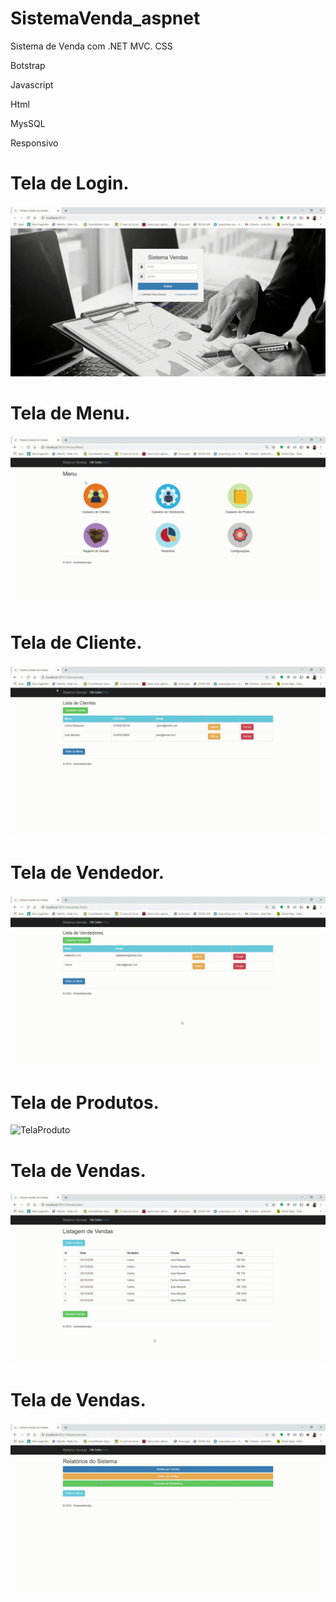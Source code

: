 # SistemaVenda_aspnet
Sistema de Venda com .NET MVC.
CSS

Botstrap

Javascript

Html

MysSQL

Responsivo




# Tela de Login.
![Login](https://github.com/CarlosAlexFO/SistemaVenda_aspnet/blob/master/Login.gif)



# Tela de Menu.
![Menu](https://github.com/CarlosAlexFO/SistemaVenda_aspnet/blob/master/Menu.gif)



# Tela de Cliente.
![TelaCliente](https://github.com/CarlosAlexFO/SistemaVenda_aspnet/blob/master/TelaCliente.gif)



# Tela de Vendedor.
![TelaVendedor](https://github.com/CarlosAlexFO/SistemaVenda_aspnet/blob/master/TelaVendedor.gif)



# Tela de Produtos.
![TelaProduto](https://github.com/CarlosAlexFO/SistemaVenda_aspnet/blob/master/TelaProduto.gif)



# Tela de Vendas.
![TelaVendas](https://github.com/CarlosAlexFO/SistemaVenda_aspnet/blob/master/TelaVendas.gif)





# Tela de Vendas.
![TelaRelatorio](https://github.com/CarlosAlexFO/SistemaVenda_aspnet/blob/master/TelaRelatorio.gif)



